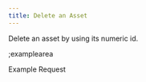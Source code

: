 ```yaml
---
title: Delete an Asset
---
```


Delete an asset by using its numeric id.

;examplearea

Example Request

<RequestExample url="https://mapi.storyblok.com/v1/spaces/606/assets/14" httpMethod="DELETE"></RequestExample>